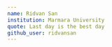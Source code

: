 ```yaml
---
name: Ridvan San
institution: Marmara University
quote: Last day is the best day
github_user: ridvansan
---
```

